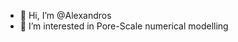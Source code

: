 - 👋 Hi, I’m @Alexandros
- 👀 I’m interested in Pore-Scale numerical modelling 


<!---
AlexandrosPD/AlexandrosPD is a ✨ special ✨ repository because its `README.md` (this file) appears on your GitHub profile.
You can click the Preview link to take a look at your changes.
--->

